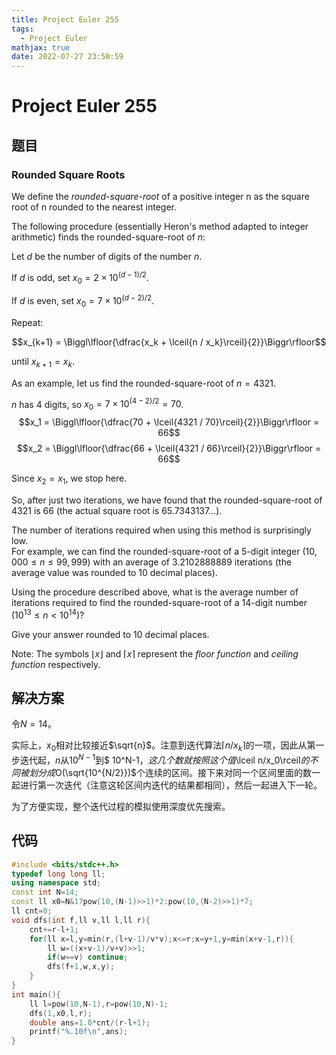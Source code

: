 ```yaml
---
title: Project Euler 255
tags:
  - Project Euler
mathjax: true
date: 2022-07-27 23:50:59
---
```


<escape><!-- more --></escape>

# Project Euler 255

## 题目

### Rounded Square Roots

We define the *rounded-square-root* of a positive integer n as the square root of n rounded to the nearest integer.

The following procedure (essentially Heron's method adapted to integer arithmetic) finds the rounded-square-root of $n$:

Let $d$ be the number of digits of the number $n$.

If $d$ is odd, set $x_0 = 2 \times 10^{(d-1)/2}$.

If $d$ is even, set $x_0 = 7 \times 10^{(d-2)/2}$.

Repeat:

$$x_{k+1} = \Biggl\lfloor{\dfrac{x_k + \lceil{n / x_k}\rceil}{2}}\Biggr\rfloor$$

until $x_{k+1} = x_k$.

As an example, let us find the rounded-square-root of $n = 4321$.

$n$ has $4$ digits, so $x_0 = 7 \times 10^{(4-2)/2} = 70$.
$$x_1 = \Biggl\lfloor{\dfrac{70 + \lceil{4321 / 70}\rceil}{2}}\Biggr\rfloor = 66$$
$$x_2 = \Biggl\lfloor{\dfrac{66 + \lceil{4321 / 66}\rceil}{2}}\Biggr\rfloor = 66$$

Since $x_2 = x_1$, we stop here.

So, after just two iterations, we have found that the rounded-square-root of $4321$ is $66$ (the actual square root is $65.7343137\dots$).

The number of iterations required when using this method is surprisingly low.<br />
For example, we can find the rounded-square-root of a $5$-digit integer $(10,000 \le n \le 99,999)$ with an average of $3.2102888889$ iterations (the average value was rounded to $10$ decimal places).

Using the procedure described above, what is the average number of iterations required to find the rounded-square-root of a $14$-digit number $(10^{13} \le n < 10^{14})$?

Give your answer rounded to $10$ decimal places.

Note: The symbols $\lfloor x \rfloor$ and $\lceil x \rceil$ represent the <dfn title="the largest integer not greater than x">floor function</dfn> and <dfn title="the smallest integer not less than x">ceiling function</dfn> respectively.

## 解决方案

令$N=14$。

实际上，$x_0$相对比较接近$\sqrt{n}$。注意到迭代算法$\lceil n/x_k\rceil$的一项，因此从第一步迭代起，$n$从$10^{N-1}$到$ 10^N-1$，这几个数就按照这个值$\lceil n/x_0\rceil$的不同被划分成$O(\sqrt{10^{N/2}})$个连续的区间。接下来对同一个区间里面的数一起进行第一次迭代（注意这轮区间内迭代的结果都相同），然后一起进入下一轮。

为了方便实现，整个迭代过程的模拟使用深度优先搜索。

## 代码

```C++
#include <bits/stdc++.h>
typedef long long ll;
using namespace std;
const int N=14;
const ll x0=N&1?pow(10,(N-1)>>1)*2:pow(10,(N-2)>>1)*7;
ll cnt=0;
void dfs(int f,ll v,ll l,ll r){
    cnt+=r-l+1;
    for(ll x=l,y=min(r,(l+v-1)/v*v);x<=r;x=y+1,y=min(x+v-1,r)){
        ll w=((x+v-1)/v+v)>>1;
        if(w==v) continue;
        dfs(f+1,w,x,y);
    }
}
int main(){
    ll l=pow(10,N-1),r=pow(10,N)-1;
    dfs(1,x0,l,r);
    double ans=1.0*cnt/(r-l+1);
    printf("%.10f\n",ans);
}
```
